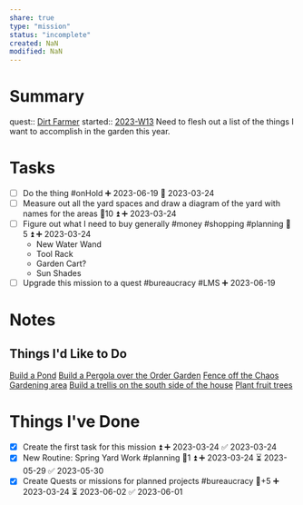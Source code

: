 ```yaml
---
share: true
type: "mission"
status: "incomplete"
created: NaN 
modified: NaN
---
```

 
# Summary
quest:: [Dirt Farmer](./Dirt%20Farmer.md)
started:: [2023-W13](./2023-W13.md)
Need to flesh out a list of the things I want to accomplish in the garden this year.

# Tasks
- [ ] Do the thing #onHold ➕ 2023-06-19 🛫 2023-03-24
- [ ] Measure out all the yard spaces and draw a diagram of the yard with names for the areas 🥄10 ⏫ ➕ 2023-03-24
- [ ] Figure out what I need to buy generally #money #shopping #planning 🥄5 ⏫ ➕ 2023-03-24
	- New Water Wand
	- Tool Rack
	- Garden Cart?
	- Sun Shades
- [ ] Upgrade this mission to a quest #bureaucracy #LMS ➕ 2023-06-19 

# Notes
## Things I'd Like to Do
[Build a Pond](./Build%20a%20Pond.md)
[Build a Pergola over the Order Garden](./Build%20a%20Pergola%20over%20the%20Order%20Garden.md)
[Fence off the Chaos Gardening area](./Fence%20off%20the%20Chaos%20Gardening%20area.md)
[Build a trellis on the south side of the house](./Build%20a%20trellis%20on%20the%20south%20side%20of%20the%20house.md)
[Plant fruit trees](./Plant%20fruit%20trees.md)

# Things I've Done
- [x] Create the first task for this mission ⏫ ➕ 2023-03-24 ✅ 2023-03-24 
- [x] New Routine: Spring Yard Work #planning  🥄1 ⏫ ➕ 2023-03-24 ⏳ 2023-05-29 ✅ 2023-05-30
- [x] Create Quests or missions for planned projects #bureaucracy 🥄+5 ➕ 2023-03-24 ⏳ 2023-06-02 ✅ 2023-06-01